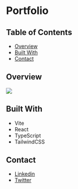 # Portfolio

## Table of Contents

- [Overview](#overview)
- [Built With](#built-with)
- [Contact](#contact)

## Overview

![](https://github.com/algorodev/portfolio/assets/65685574/097a2f15-2007-488e-bcbe-db155ea688ff)

## Built With

- Vite
- React
- TypeScript
- TailwindCSS

## Contact

- [Linkedin](https://www.linkedin.com/in/algorodev/)
- [Twitter](https://twitter.com/algorodev)
